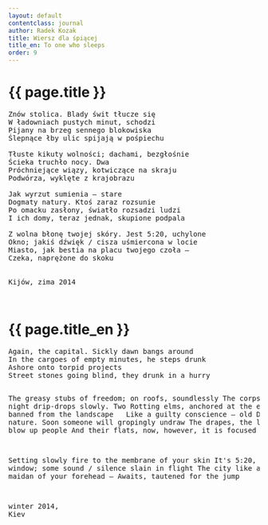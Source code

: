 ```yaml
---
layout: default
contentclass: journal
author: Radek Kozak
title: Wiersz dla śpiącej
title_en: To one who sleeps
order: 9
---
```


<h1 class="poem-title">{{ page.title }}</h1>

<pre class="poem">
Znów stolica. Blady świt tłucze się
W ładowniach pustych minut, schodzi
Pijany na brzeg sennego blokowiska
Ślepnące łby ulic spijają w pośpiechu

Tłuste kikuty wolności; dachami, bezgłośnie
Ścieka truchło nocy. Dwa
Próchniejące wiązy, kotwiczące na skraju
Podwórza, wyklęte z krajobrazu

Jak wyrzut sumienia — stare
Dogmaty natury. Ktoś zaraz rozsunie
Po omacku zasłony, światło rozsadzi ludzi
I ich domy, teraz jednak, skupione podpala

Z wolna błonę twojej skóry. Jest 5:20, uchylone
Okno; jakiś dźwięk / cisza uśmiercona w locie
Miasto, jak bestia na placu twojego czoła —
Czeka, naprężone do skoku


<span class="italic" style="font-size: 0.875rem">Kijów, zima 2014</span>
</pre>
<br/>
<h1 id="en" class="poem-title">{{ page.title_en }}</h1>
<pre class="poem">
Again, the capital. Sickly dawn bangs around
In the cargoes of empty minutes, he steps drunk
Ashore onto torpid projects
Street stones going blind, they drunk in a hurry

The greasy stubs of freedom; on roofs, soundlessly
The corpse of night drip-drops slowly. Two
Rotting elms, anchored at the edge
Of yard, banned from the landscape
 
Like a guilty conscience — old
Dogmas of nature. Soon someone will gropingly undraw
The drapes, the light will blow up people
And their flats, now, however, it is focused

Setting slowly fire to the membrane of your skin
It's 5:20, ajar window; some sound / silence slain in flight
The city like a beast on maidan of your forehead —
Awaits, tautened for the jump


<span class="italic" style="font-size: 0.875rem">winter 2014, Kiev</span>
</pre>
